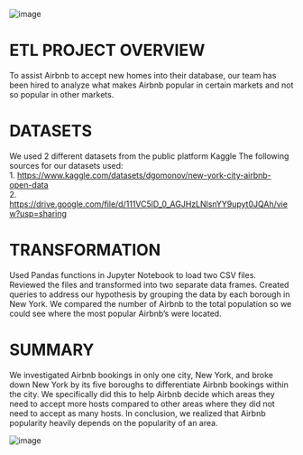 ![image](https://user-images.githubusercontent.com/113395606/206605231-5f1e969b-d2f8-4d9e-8a2d-065b8104601a.png)


# ETL PROJECT OVERVIEW
To assist Airbnb to accept new homes into their database, our team has been hired to analyze what makes Airbnb popular in certain markets and not so popular in other markets.


# DATASETS
We used 2 different datasets from the public platform Kaggle 
  The following sources for our datasets used:        
     1.	https://www.kaggle.com/datasets/dgomonov/new-york-city-airbnb-open-data      
     2.	https://drive.google.com/file/d/111VC5lD_0_AGJHzLNlsnYY9upyt0JQAh/view?usp=sharing
    

# TRANSFORMATION
Used Pandas functions in Jupyter Notebook to load two CSV files.
Reviewed the files and transformed into two separate data frames.
Created queries to address our hypothesis by grouping the data by each borough in New York. We compared the number of Airbnb to the total population so we could see where the most popular Airbnb’s were located. 


# SUMMARY
We investigated Airbnb bookings in only one city, New York, and broke down New York by its five boroughs to differentiate Airbnb bookings within the city. We specifically did this to help Airbnb decide which areas they need to accept more hosts compared to other areas where they did not need to accept as many hosts. In conclusion, we realized that Airbnb popularity heavily depends on the popularity of an area.  



![image](https://user-images.githubusercontent.com/113395606/206605393-c8a70bef-3231-457b-8526-a8e06135faaf.png)
